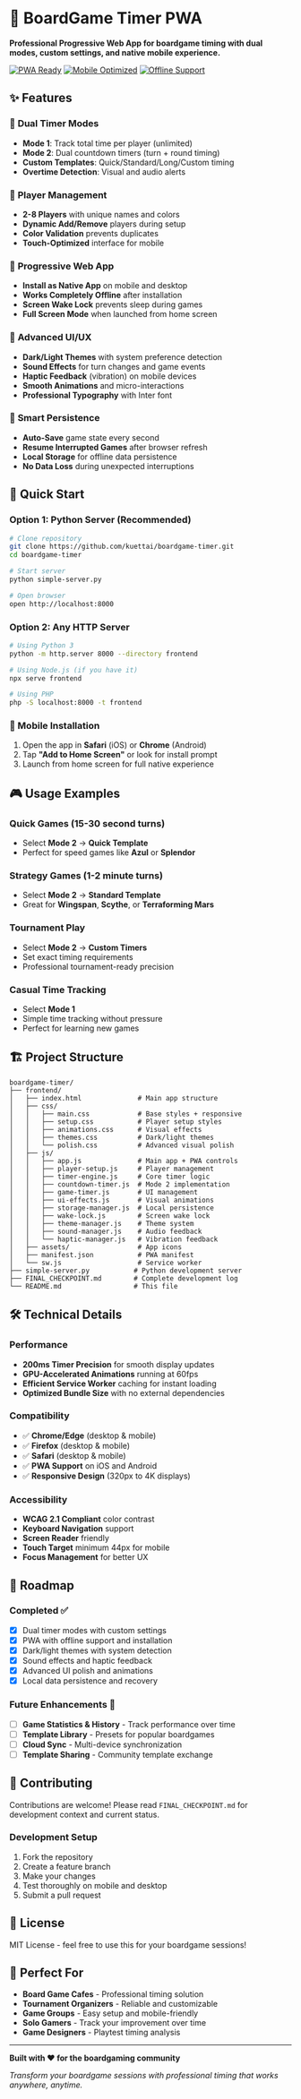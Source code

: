 # 🎲 BoardGame Timer PWA

**Professional Progressive Web App for boardgame timing with dual modes, custom settings, and native mobile experience.**

[![PWA Ready](https://img.shields.io/badge/PWA-Ready-brightgreen)](https://web.dev/progressive-web-apps/)
[![Mobile Optimized](https://img.shields.io/badge/Mobile-Optimized-blue)](https://developers.google.com/web/fundamentals/design-and-ux/responsive/)
[![Offline Support](https://img.shields.io/badge/Offline-Support-orange)](https://developers.google.com/web/fundamentals/instant-and-offline/offline-cookbook/)

## ✨ Features

### 🎯 **Dual Timer Modes**
- **Mode 1**: Track total time per player (unlimited)
- **Mode 2**: Dual countdown timers (turn + round timing)
- **Custom Templates**: Quick/Standard/Long/Custom timing
- **Overtime Detection**: Visual and audio alerts

### 👥 **Player Management**
- **2-8 Players** with unique names and colors
- **Dynamic Add/Remove** players during setup
- **Color Validation** prevents duplicates
- **Touch-Optimized** interface for mobile

### 📱 **Progressive Web App**
- **Install as Native App** on mobile and desktop
- **Works Completely Offline** after installation
- **Screen Wake Lock** prevents sleep during games
- **Full Screen Mode** when launched from home screen

### 🎨 **Advanced UI/UX**
- **Dark/Light Themes** with system preference detection
- **Sound Effects** for turn changes and game events
- **Haptic Feedback** (vibration) on mobile devices
- **Smooth Animations** and micro-interactions
- **Professional Typography** with Inter font

### 💾 **Smart Persistence**
- **Auto-Save** game state every second
- **Resume Interrupted Games** after browser refresh
- **Local Storage** for offline data persistence
- **No Data Loss** during unexpected interruptions

## 🚀 Quick Start

### **Option 1: Python Server (Recommended)**
```bash
# Clone repository
git clone https://github.com/kuettai/boardgame-timer.git
cd boardgame-timer

# Start server
python simple-server.py

# Open browser
open http://localhost:8000
```

### **Option 2: Any HTTP Server**
```bash
# Using Python 3
python -m http.server 8000 --directory frontend

# Using Node.js (if you have it)
npx serve frontend

# Using PHP
php -S localhost:8000 -t frontend
```

### **📱 Mobile Installation**
1. Open the app in **Safari** (iOS) or **Chrome** (Android)
2. Tap **"Add to Home Screen"** or look for install prompt
3. Launch from home screen for full native experience

## 🎮 Usage Examples

### **Quick Games (15-30 second turns)**
- Select **Mode 2** → **Quick Template**
- Perfect for speed games like **Azul** or **Splendor**

### **Strategy Games (1-2 minute turns)**
- Select **Mode 2** → **Standard Template**
- Great for **Wingspan**, **Scythe**, or **Terraforming Mars**

### **Tournament Play**
- Select **Mode 2** → **Custom Timers**
- Set exact timing requirements
- Professional tournament-ready precision

### **Casual Time Tracking**
- Select **Mode 1**
- Simple time tracking without pressure
- Perfect for learning new games

## 🏗️ Project Structure

```
boardgame-timer/
├── frontend/
│   ├── index.html              # Main app structure
│   ├── css/
│   │   ├── main.css            # Base styles + responsive
│   │   ├── setup.css           # Player setup styles
│   │   ├── animations.css      # Visual effects
│   │   ├── themes.css          # Dark/light themes
│   │   └── polish.css          # Advanced visual polish
│   ├── js/
│   │   ├── app.js              # Main app + PWA controls
│   │   ├── player-setup.js     # Player management
│   │   ├── timer-engine.js     # Core timer logic
│   │   ├── countdown-timer.js  # Mode 2 implementation
│   │   ├── game-timer.js       # UI management
│   │   ├── ui-effects.js       # Visual animations
│   │   ├── storage-manager.js  # Local persistence
│   │   ├── wake-lock.js        # Screen wake lock
│   │   ├── theme-manager.js    # Theme system
│   │   ├── sound-manager.js    # Audio feedback
│   │   └── haptic-manager.js   # Vibration feedback
│   ├── assets/                 # App icons
│   ├── manifest.json           # PWA manifest
│   └── sw.js                   # Service worker
├── simple-server.py           # Python development server
├── FINAL_CHECKPOINT.md        # Complete development log
└── README.md                  # This file
```

## 🛠️ Technical Details

### **Performance**
- **200ms Timer Precision** for smooth display updates
- **GPU-Accelerated Animations** running at 60fps
- **Efficient Service Worker** caching for instant loading
- **Optimized Bundle Size** with no external dependencies

### **Compatibility**
- ✅ **Chrome/Edge** (desktop & mobile)
- ✅ **Firefox** (desktop & mobile)
- ✅ **Safari** (desktop & mobile)
- ✅ **PWA Support** on iOS and Android
- ✅ **Responsive Design** (320px to 4K displays)

### **Accessibility**
- **WCAG 2.1 Compliant** color contrast
- **Keyboard Navigation** support
- **Screen Reader** friendly
- **Touch Target** minimum 44px for mobile
- **Focus Management** for better UX

## 🎯 Roadmap

### **Completed ✅**
- [x] Dual timer modes with custom settings
- [x] PWA with offline support and installation
- [x] Dark/light themes with system detection
- [x] Sound effects and haptic feedback
- [x] Advanced UI polish and animations
- [x] Local data persistence and recovery

### **Future Enhancements 🚀**
- [ ] **Game Statistics & History** - Track performance over time
- [ ] **Template Library** - Presets for popular boardgames
- [ ] **Cloud Sync** - Multi-device synchronization
- [ ] **Template Sharing** - Community template exchange

## 🤝 Contributing

Contributions are welcome! Please read `FINAL_CHECKPOINT.md` for development context and current status.

### **Development Setup**
1. Fork the repository
2. Create a feature branch
3. Make your changes
4. Test thoroughly on mobile and desktop
5. Submit a pull request

## 📄 License

MIT License - feel free to use this for your boardgame sessions!

## 🎲 Perfect For

- **Board Game Cafes** - Professional timing solution
- **Tournament Organizers** - Reliable and customizable
- **Game Groups** - Easy setup and mobile-friendly
- **Solo Gamers** - Track your improvement over time
- **Game Designers** - Playtest timing analysis

---

**Built with ❤️ for the boardgaming community**

*Transform your boardgame sessions with professional timing that works anywhere, anytime.*